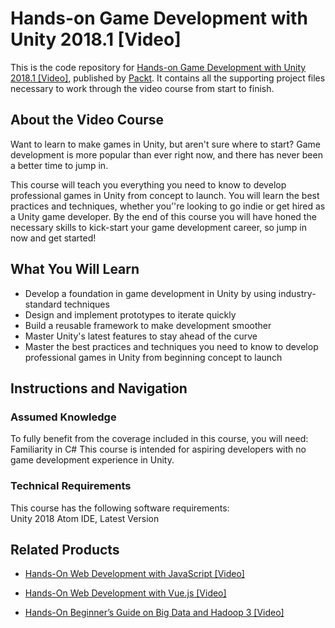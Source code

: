 # Hands-on Game Development with Unity 2018.1 [Video]
This is the code repository for [Hands-on Game Development with Unity 2018.1 [Video]](https://www.packtpub.com/game-development/hands-game-development-unity-20181-video?utm_source=github&utm_medium=repository&utm_campaign=9781786465436), published by [Packt](https://www.packtpub.com/?utm_source=github). It contains all the supporting project files necessary to work through the video course from start to finish.
## About the Video Course
Want to learn to make games in Unity, but aren't sure where to start? Game development is more popular than ever right now, and there has never been a better time to jump in. 

This course will teach you everything you need to know to develop professional games in Unity from concept to launch. You will learn the best practices and techniques, whether you’'re looking to go indie or get hired as a Unity game developer. By the end of this course you will have honed the necessary skills to kick-start your game development career, so jump in now and get started!


<H2>What You Will Learn</H2>
<DIV class=book-info-will-learn-text>
<UL>
<LI>Develop a foundation in game development in Unity by using industry-standard techniques
<LI>Design and implement prototypes to iterate quickly
<LI>Build a reusable framework to make development smoother
<LI>Master Unity's latest features to stay ahead of the curve
<LI>Master the best practices and techniques you need to know to develop professional games in Unity from beginning concept to launch </LI></UL></DIV>

## Instructions and Navigation
### Assumed Knowledge
To fully benefit from the coverage included in this course, you will need:<br/>
Familiarity in C#
This course is intended for aspiring developers with no game development experience in Unity.
### Technical Requirements
This course has the following software requirements:<br/>
Unity 2018
Atom IDE, Latest Version

## Related Products
* [Hands-On Web Development with JavaScript [Video]](https://www.packtpub.com/application-development/hands-web-development-javascript-video?utm_source=github&utm_medium=repository&utm_campaign=9781789348903)

* [Hands-On Web Development with Vue.js [Video]](https://www.packtpub.com/web-development/hands-web-development-vuejs-video?utm_source=github&utm_medium=repository&utm_campaign=9781787283039)

* [Hands-On Beginner’s Guide on Big Data and Hadoop 3 [Video]](https://www.packtpub.com/application-development/hands-beginner’s-guide-big-data-and-hadoop-3-video?utm_source=github&utm_medium=repository&utm_campaign=9781788996099)


